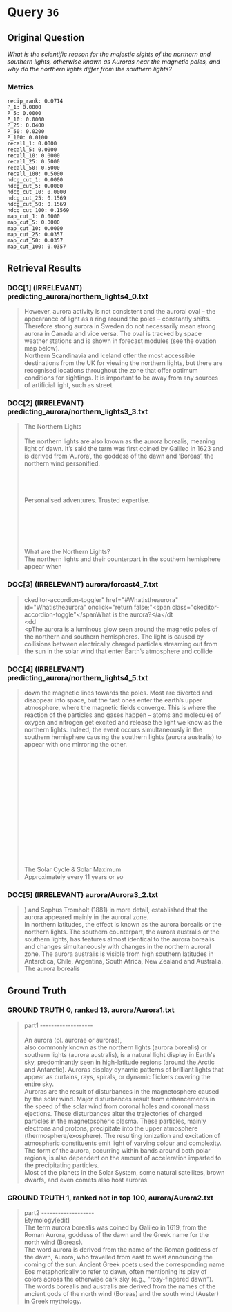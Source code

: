 # Query `36`

## Original Question

*What is the scientific reason for the majestic sights of the northern and southern lights, otherwise known as Auroras near the magnetic poles, and why do the northern lights differ from the southern lights?*


### Metrics

```
recip_rank: 0.0714
P_1: 0.0000
P_5: 0.0000
P_10: 0.0000
P_25: 0.0400
P_50: 0.0200
P_100: 0.0100
recall_1: 0.0000
recall_5: 0.0000
recall_10: 0.0000
recall_25: 0.5000
recall_50: 0.5000
recall_100: 0.5000
ndcg_cut_1: 0.0000
ndcg_cut_5: 0.0000
ndcg_cut_10: 0.0000
ndcg_cut_25: 0.1569
ndcg_cut_50: 0.1569
ndcg_cut_100: 0.1569
map_cut_1: 0.0000
map_cut_5: 0.0000
map_cut_10: 0.0000
map_cut_25: 0.0357
map_cut_50: 0.0357
map_cut_100: 0.0357
```

## Retrieval Results

### DOC[1] (IRRELEVANT) predicting_aurora/northern_lights4_0.txt
> However, aurora activity is not consistent and the auroral oval – the appearance of light as a ring around the poles – constantly shifts. Therefore strong aurora in Sweden do not necessarily mean strong aurora in Canada and vice versa. The oval is tracked by space weather stations and is shown in forecast modules (see the ovation map below).<br>Northern Scandinavia and Iceland offer the most accessible destinations from the UK for viewing the northern lights, but there are recognised locations throughout the zone that offer optimum conditions for sightings. It is important to be away from any sources of artificial light, such as street

### DOC[2] (IRRELEVANT) predicting_aurora/northern_lights3_3.txt
> The Northern Lights<br>          <br>The northern lights are also known as the aurora borealis, meaning light of dawn. It’s said the term was first coined by Galileo in 1623 and is derived from ‘Aurora’, the goddess of the dawn and ‘Boreas’, the northern wind personified.<br><br><br><br><br>Personalised adventures. Trusted expertise.<br><br><br><br><br> <br><br>What are the Northern Lights?<br>The northern lights and their counterpart in the southern hemisphere appear when

### DOC[3] (IRRELEVANT) aurora/forcast4_7.txt
> ckeditor-accordion-toggler" href="#Whatistheaurora" id="Whatistheaurora" onclick="return false;"<span class="ckeditor-accordion-toggle"</spanWhat is the aurora?</a</dt<br>	<dd<br>	<pThe aurora is a luminous glow seen around the magnetic poles of the northern and southern hemispheres. The light is caused by collisions between electrically charged particles streaming out from the sun in the solar wind that enter Earth’s atmosphere and collide

### DOC[4] (IRRELEVANT) predicting_aurora/northern_lights4_5.txt
> down the magnetic lines towards the poles. Most are diverted and disappear into space, but the fast ones enter the earth’s upper atmosphere, where the magnetic fields converge. This is where the reaction of the particles and gases happen – atoms and molecules of oxygen and nitrogen get excited and release the light we know as the northern lights. Indeed, the event occurs simultaneously in the southern hemisphere causing the southern lights (aurora australis) to appear with one mirroring the other.<br><br><br><br><br><br><br><br><br><br><br><br><br><br><br><br><br>The Solar Cycle & Solar Maximum<br>Approximately every 11 years or so

### DOC[5] (IRRELEVANT) aurora/Aurora3_2.txt
> ) and Sophus Tromholt (1881) in more detail, established that the aurora appeared mainly in the auroral zone.<br>In northern latitudes, the effect is known as the aurora borealis or the northern lights. The southern counterpart, the aurora australis or the southern lights, has features almost identical to the aurora borealis and changes simultaneously with changes in the northern auroral zone. The aurora australis is visible from high southern latitudes in Antarctica, Chile, Argentina, South Africa, New Zealand and Australia. The aurora borealis


## Ground Truth

### GROUND TRUTH 0, ranked 13, aurora/Aurora1.txt
> part1 -------------------<br><br>An aurora (pl. aurorae or auroras),<br>also commonly known as the northern lights (aurora borealis) or southern lights (aurora australis), is a natural light display in Earth's sky, predominantly seen in high-latitude regions (around the Arctic and Antarctic). Auroras display dynamic patterns of brilliant lights that appear as curtains, rays, spirals, or dynamic flickers covering the entire sky.<br>Auroras are the result of disturbances in the magnetosphere caused by the solar wind. Major disturbances result from enhancements in the speed of the solar wind from coronal holes and coronal mass ejections. These disturbances alter the trajectories of charged particles in the magnetospheric plasma. These particles, mainly electrons and protons, precipitate into the upper atmosphere (thermosphere/exosphere). The resulting ionization and excitation of atmospheric constituents emit light of varying colour and complexity. The form of the aurora, occurring within bands around both polar regions, is also dependent on the amount of acceleration imparted to the precipitating particles.<br>Most of the planets in the Solar System, some natural satellites, brown dwarfs, and even comets also host auroras.

### GROUND TRUTH 1, ranked not in top 100, aurora/Aurora2.txt
> part2 -------------------<br>Etymology[edit]<br>The term aurora borealis was coined by Galileo in 1619, from the Roman Aurora, goddess of the dawn and the Greek name for the north wind (Boreas).<br>The word aurora is derived from the name of the Roman goddess of the dawn, Aurora, who travelled from east to west announcing the coming of the sun. Ancient Greek poets used the corresponding name Eos metaphorically to refer to dawn, often mentioning its play of colors across the otherwise dark sky (e.g., "rosy-fingered dawn").<br>The words borealis and australis are derived from the names of the ancient gods of the north wind (Boreas) and the south wind (Auster) in Greek mythology.
